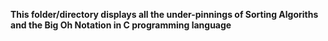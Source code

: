 **This folder/directory displays all the under-pinnings of Sorting Algoriths and the Big Oh Notation in C programming language**